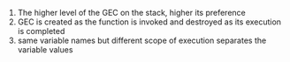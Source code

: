 1. The higher level of the GEC on the stack, higher its preference
2. GEC is created as the function is invoked and destroyed as its execution is completed
3. same variable names but different scope of execution separates the variable values
